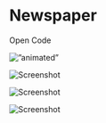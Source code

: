 # Newspaper
Open Code

<img src=”pixname.gif” alt=”animated” />

![Screenshot](https://lh3.googleusercontent.com/rEN1WU9UQBjgqXeHDXxYK158CE53ZdWkOk3mDcjP5Ef6_2WN7QnJOHrzjgPyJJkyOw=w3384-h1604-rw)

![Screenshot](https://lh3.googleusercontent.com/wdoKMN39C75SzwOK9mJ08Bathd5ZhO9bfurvEHUmty366mC7ebjJsNrXNwQmE_uen4o=w3384-h1604-rw)

![Screenshot](https://lh3.googleusercontent.com/wAFMQbhWZQJ7CTZUDY5OqBb2i1LPDlGooH4wp4LlXMkvSR9CAaPIcAqrSdAOKwHhHOg=w3384-h1604-rw)
